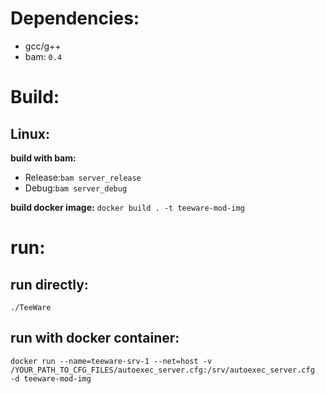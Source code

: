 # Dependencies:

* gcc/g++
* bam: `0.4`

# Build:
## Linux:
__build with bam:__
* Release:`bam server_release`
* Debug:`bam server_debug`

__build docker image:__
`docker build . -t teeware-mod-img`

# run:
## run directly:

	./TeeWare

## run with docker container:

	docker run --name=teeware-srv-1 --net=host -v /YOUR_PATH_TO_CFG_FILES/autoexec_server.cfg:/srv/autoexec_server.cfg  -d teeware-mod-img
